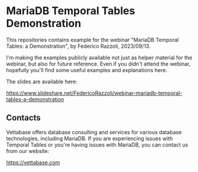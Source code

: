 # MariaDB Temporal Tables Demonstration

This repositories contains example for the webinar "MariaDB Temporal Tables: a Demonstration",
by Federico Razzoli, 2023/09/13.

I'm making the examples publicly available not just as helper material for the webinar, but also
for future reference. Even if you didn't attend the webinar, hopefully you'll find some
useful examples and explanations here.

The slides are available here:

https://www.slideshare.net/FedericoRazzoli/webinar-mariadb-temporal-tables-a-demonstration

## Contacts

Vettabase offers database consulting and services for various database technologies, including
MariaDB. If you are experiencing issues with Temporal Tables or you're having issues with MariaDB,
you can contact us from our website:

https://vettabase.com
